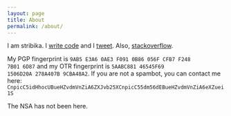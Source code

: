 ```yaml
---
layout: page
title: About
permalink: /about/
---
```


I am stribika.
I [write code](https://github.com/stribika) and I [tweet](https://twitter.com/stribika).
Also, [stackoverflow](https://stackoverflow.com/users/128514/stribika).

My PGP fingerprint is <code>9AB5 E3A6 0AE3 F091 0B86  056F CFB7 F248 7B01 6D87</code> and my OTR fingerprint is <code>5AABC881 46545F69 1506D20A 278A407B 9CBA48A2</code>.
If you are not a spambot, you can contact me here: <code>CnpicC5idHhocUBueHZvdmVnZiA6ZXJvb25XCnpicC55dm56dEBueHZvdmVnZiA6eXZuei1S</code>

The NSA has not been here.
